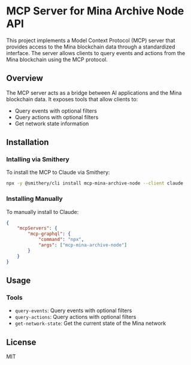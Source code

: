 # MCP Server for Mina Archive Node API

This project implements a Model Context Protocol (MCP) server that provides access to the Mina blockchain data through a standardized interface. The server allows clients to query events and actions from the Mina blockchain using the MCP protocol.

## Overview

The MCP server acts as a bridge between AI applications and the Mina blockchain data. It exposes tools that allow clients to:

- Query events with optional filters
- Query actions with optional filters
- Get network state information

## Installation

### Intalling via Smithery
To install the MCP to Claude via Smithery:

```bash
npx -y @smithery/cli install mcp-mina-archive-node --client claude
```

### Installing Manually
To manually install to Claude:

```json
{
    "mcpServers": {
        "mcp-graphql": {
            "command": "npx",
            "args": ["mcp-mina-archive-node"]
        }
    }
}
```

## Usage

### Tools

- `query-events`: Query events with optional filters
- `query-actions`: Query actions with optional filters
- `get-network-state`: Get the current state of the Mina network

## License

MIT
